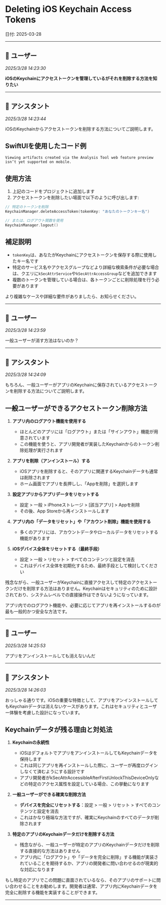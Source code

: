 # Deleting iOS Keychain Access Tokens

日付: 2025-03-28

---

## 👤 ユーザー
*2025/3/28 14:23:30*

**iOSのKeychainにアクセストークンを管理しているがそれを削除する方法を知りたい**

---

## 🤖 アシスタント
*2025/3/28 14:23:44*

iOSのKeychainからアクセストークンを削除する方法についてご説明します。

## SwiftUIを使用したコード例
```
Viewing artifacts created via the Analysis Tool web feature preview isn’t yet supported on mobile.
```



## 使用方法

1. 上記のコードをプロジェクトに追加します
2. アクセストークンを削除したい場面で以下のように呼び出します:

```swift
// 特定のトークンを削除
KeychainManager.deleteAccessToken(tokenKey: "あなたのトークンキー名")

// または、ログアウト関数を使用
KeychainManager.logout()
```

## 補足説明

- `tokenKey`は、あなたがKeychainにアクセストークンを保存する際に使用したキー名です
- 特定のサービス名やアクセスグループなどより詳細な検索条件が必要な場合は、クエリに`kSecAttrService`や`kSecAttrAccessGroup`などを追加できます
- 複数のトークンを管理している場合は、各トークンごとに削除処理を行う必要があります

より複雑なケースや詳細な要件がありましたら、お知らせください。

---

## 👤 ユーザー
*2025/3/28 14:23:59*

一般ユーザーが消す方法はないのか？

---

## 🤖 アシスタント
*2025/3/28 14:24:09*

もちろん、一般ユーザーがアプリのKeychainに保存されているアクセストークンを削除する方法についてご説明します。

## 一般ユーザーができるアクセストークン削除方法

1. **アプリ内のログアウト機能を使用する**
   - ほとんどのアプリには「ログアウト」または「サインアウト」機能が用意されています
   - この機能を使うと、アプリ開発者が実装したKeychainからのトークン削除処理が実行されます

2. **アプリを削除（アンインストール）する**
   - iOSアプリを削除すると、そのアプリに関連するKeychainデータも通常は削除されます
   - ホーム画面でアプリを長押しし、「Appを削除」を選択します

3. **設定アプリからアプリデータをリセットする**
   - 設定 &gt; 一般 &gt; iPhoneストレージ &gt; [該当アプリ] &gt; Appを削除
   - その後、App Storeから再インストールします

4. **アプリ内の「データをリセット」や「アカウント削除」機能を使用する**
   - 多くのアプリには、アカウントデータやローカルデータをリセットする機能があります

5. **iOSデバイス全体をリセットする（最終手段）**
   - 設定 &gt; 一般 &gt; リセット &gt; すべてのコンテンツと設定を消去
   - これはデバイス全体を初期化するため、最終手段として検討してください

残念ながら、一般ユーザーがKeychainに直接アクセスして特定のアクセストークンだけを削除する方法はありません。Keychainはセキュリティのために設計されており、システムレベルでの直接操作はできないようになっています。

アプリ内でのログアウト機能や、必要に応じてアプリを再インストールするのが最も一般的かつ安全な方法です。

---

## 👤 ユーザー
*2025/3/28 14:25:53*

アプリをアンインストールしても消えないんだ

---

## 🤖 アシスタント
*2025/3/28 14:26:03*

おっしゃる通りです。iOSの重要な特徴として、アプリをアンインストールしてもKeychainデータは消えないケースがあります。これはセキュリティとユーザー体験を考慮した設計になっています。

## Keychainデータが残る理由と対処法

1. **Keychainの永続性**
   - iOSはデフォルトでアプリをアンインストールしてもKeychainデータを保持します
   - これは同じアプリを再インストールした際に、ユーザーが再度ログインしなくて済むようにする設計です
   - アプリ開発者がkSecAttrAccessibleAfterFirstUnlockThisDeviceOnlyなどの特定のアクセス属性を設定している場合、この挙動になります

2. **一般ユーザーができる確実な削除方法**
   - **デバイスを完全にリセットする**：設定 &gt; 一般 &gt; リセット &gt; すべてのコンテンツと設定を消去
   - これはかなり極端な方法ですが、確実にKeychainのすべてのデータが削除されます

3. **特定のアプリのKeychainデータだけを削除する方法**
   - 残念ながら、一般ユーザーが特定のアプリのKeychainデータだけを削除する直接的な方法はありません
   - アプリ内に「ログアウト」や「データを完全に削除」する機能が実装されていることを期待するか、アプリの開発者に問い合わせるのが現実的な対応になります

もし特定のアプリでこの問題に直面されているなら、そのアプリのサポートに問い合わせることをお勧めします。開発者は通常、アプリ内にKeychainデータを完全に削除する機能を実装することができます。

---
